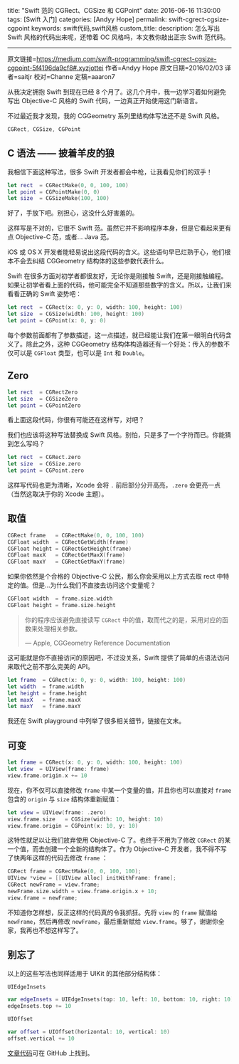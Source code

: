 title: "Swift 范的 CGRect、CGSize 和 CGPoint"
date: 2016-06-16 11:30:00
tags: [Swift 入门]
categories: [Andyy Hope]
permalink: swift-cgrect-cgsize-cgpoint
keywords: swift代码,swift风格
custom_title: 
description: 怎么写出 Swift 风格的代码出来呢，还带着 OC 风格吗，本文教你敲出正宗 Swift 范代码。

---
原文链接=https://medium.com/swift-programming/swift-cgrect-cgsize-cgpoint-5f4196da9cf8#.xyzjottei
作者=Andyy Hope
原文日期=2016/02/03
译者=saitjr
校对=Channe
定稿=aaaron7

<!--此处开始正文-->

从我决定拥抱 Swift 到现在已经 8 个月了。这几个月中，我一边学习着如何避免写出 Objective-C 风格的 Swift 代码，一边真正开始使用这门新语言。

不过最近我才发现，我的 CGGeometry 系列里结构体写法还不是 Swift 风格。

```swift
CGRect, CGSize, CGPoint
```

<!--more-->

## C 语法 —— 披着羊皮的狼

我相信下面这种写法，很多 Swift 开发者都会中枪，让我看见你们的双手！

```swift
let rect  = CGRectMake(0, 0, 100, 100)
let point = CGPointMake(0, 0)
let size  = CGSizeMake(100, 100)
```

好了，手放下吧。别担心，这没什么好害羞的。

这样写是不对的，它很不 Swift 范。虽然它并不影响程序本身，但是它看起来更有点 Objective-C 范，或者... Java 范。

iOS 或 OS X 开发者能轻易说出这段代码的含义。这些语句早已烂熟于心，他们根本不会去纠结 CGGeometry 结构体的这些参数代表什么。

Swift 在很多方面对初学者都很友好，无论你是刚接触 Swift，还是刚接触编程。如果让初学者看上面的代码，他可能完全不知道那些数字的含义。所以，让我们来看看正确的 Swift 姿势吧：

```swift
let rect  = CGRect(x: 0, y: 0, width: 100, height: 100)
let size  = CGSize(width: 100, height: 100)
let point = CGPoint(x: 0, y: 0)
```

每个参数前面都有了参数描述，这一点描述，就已经能让我们在第一眼明白代码含义了。除此之外，这种 CGGeometry 结构体构造器还有一个好处：传入的参数不仅可以是 `CGFloat` 类型，也可以是 `Int` 和 `Double`。

## Zero

```swift
let rect  = CGRectZero
let size  = CGSizeZero
let point = CGPointZero
```

看上面这段代码，你很有可能还在这样写，对吧？

我们也应该将这种写法替换成 Swift 风格。别怕，只是多了一个字符而已。你能猜到怎么写吗？

```swift
let rect  = CGRect.zero
let size  = CGSize.zero
let point = CGPoint.zero
```

这样写代码也更为清晰，Xcode 会将 `.` 前后部分分开高亮，`.zero` 会更亮一点（当然这取决于你的 Xcode 主题）。

## 取值

```swift
CGRect frame   = CGRectMake(0, 0, 100, 100)
CGFloat width  = CGRectGetWidth(frame)
CGFloat height = CGRectGetHeight(frame)
CGFloat maxX   = CGRectGetMaxX(frame)
CGFloat maxY   = CGRectGetMaxY(frame)
```

如果你依然是个合格的 Objective-C 公民，那么你会采用以上方式去取 rect 中特定的值。但是...为什么我们不直接去访问这个变量呢？

```swift
CGFloat width  = frame.size.width
CGFloat height = frame.size.height
```

>   你的程序应该避免直接读写 `CGRect` 中的值，取而代之的是，采用对应的函数来处理相关参数。
>
>   — Apple, CGGeometry Reference Documentation

这可能就是你不直接访问的原因吧，不过没关系，Swift 提供了简单的点语法访问来取代之前不那么完美的 API。

```swift
let frame  = CGRect(x: 0, y: 0, width: 100, height: 100)
let width  = frame.width
let height = frame.height
let maxX   = frame.maxX
let maxY   = frame.maxY
```

我还在 Swift playground 中列举了很多相关细节，链接在文末。

## 可变

```swift
let frame = CGRect(x: 0, y: 0, width: 100, height: 100)
let view  = UIView(frame: frame)
view.frame.origin.x += 10
```

现在，你不仅可以直接修改 `frame` 中某一个变量的值，并且你也可以直接对 `frame` 包含的 `origin` 与 `size` 结构体重新赋值：

```swift
let view = UIView(frame: .zero)
view.frame.size   = CGSize(width: 10, height: 10)
view.frame.origin = CGPoint(x: 10, y: 10)
```

这特性就足以让我们放弃使用 Objective-C 了。也终于不用为了修改 `CGRect` 的某一个值，而去创建一个全新的结构体了。作为 Objective-C 开发者，我不得不写了快两年这样的代码去修改 `frame` ：

```objective-c
CGRect frame = CGRectMake(0, 0, 100, 100);
UIView *view = [[UIView alloc] initWithFrame: frame];
CGRect newFrame = view.frame;
newFrame.size.width = view.frame.origin.x + 10;
view.frame = newFrame;
```

不知道你怎样想，反正这样的代码真的令我抓狂。先将 `view` 的 `frame` 赋值给 `newFrame`，然后再修改 `newFrame`，最后重新赋给 `view.frame`。够了，谢谢你全家，我再也不想这样写了。

## 别忘了

以上的这些写法也同样适用于 UIKit 的其他部分结构体：

```swift
UIEdgeInsets 

var edgeInsets = UIEdgeInsets(top: 10, left: 10, bottom: 10, right: 10)
edgeInsets.top += 10

UIOffset

var offset = UIOffset(horizontal: 10, vertical: 10)
offset.vertical += 10
```

[文章代码](https://github.com/andyyhope/Blog_CGGeometry)可在 GitHub 上找到。